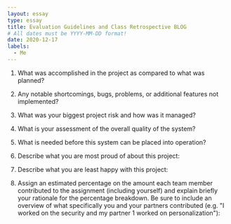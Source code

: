 ```yaml
---
layout: essay
type: essay
title: Evaluation Guidelines and Class Retrospective BLOG
# All dates must be YYYY-MM-DD format!
date: 2020-12-17
labels:
  - Me
---
```

1. What was accomplished in the project as compared to what was planned?


2. Any notable shortcomings, bugs, problems, or additional features not implemented?

3. What was your biggest project risk and how was it managed?

4. What is your assessment of the overall quality of the system?

5. What is needed before this system can be placed into operation?

6. Describe what you are most proud of about this project:

7. Describe what you are least happy with this project:

8. Assign an estimated percentage on the amount each team member contributed to the assignment (including yourself) and explain briefly your rationale for the percentage breakdown. Be sure to include an overview of what specifically you and your partners contributed (e.g. "I worked on the security and my partner 1 worked on personalization"):
